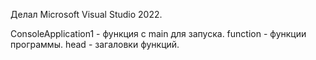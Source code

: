 Делал Microsoft Visual Studio 2022.


ConsoleApplication1 - функция с main для запуска.
function - функции программы.
head - загаловки функций.
